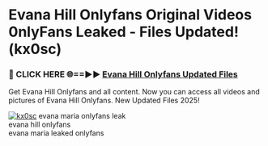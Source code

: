 # Evana Hill Onlyfans Original Videos 0nlyFans Leaked - Files Updated! (kx0sc)

<h3>🔴 CLICK HERE 🌐==►► <a href="https://tinyurl.com/x26r9saj" rel="nofollow">Evana Hill Onlyfans Updated Files</a></h3>

Get Evana Hill Onlyfans and all content. Now you can access all videos and pictures of Evana Hill Onlyfans. New Updated Files 2025!

[![kx0sc](https://i.imgur.com/LkgZPqh.gif)](https://tinyurl.com/x26r9saj)
evana maria onlyfans leak<br>
evana hill onlyfans<br>
evana maria leaked onlyfans